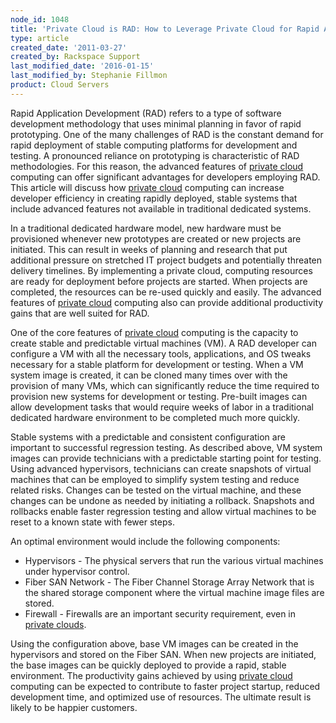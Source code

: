 ```yaml
---
node_id: 1048
title: 'Private Cloud is RAD: How to Leverage Private Cloud for Rapid Application Development'
type: article
created_date: '2011-03-27'
created_by: Rackspace Support
last_modified_date: '2016-01-15'
last_modified_by: Stephanie Fillmon
product: Cloud Servers
---
```


Rapid Application Development (RAD) refers to a type of software
development methodology that uses minimal planning in favor of rapid
prototyping. One of the many challenges of RAD is the constant demand
for rapid deployment of stable computing platforms for development and
testing. A pronounced reliance on prototyping is characteristic of RAD
methodologies. For this reason, the advanced features of [private
cloud](http://www.rackspace.com/cloud/private/) computing can offer
significant advantages for developers employing RAD. This article will
discuss how [private cloud](http://www.rackspace.com/cloud/private/)
computing can increase developer efficiency in creating rapidly
deployed, stable systems that include advanced features not available in
traditional dedicated systems.



In a traditional dedicated hardware model, new hardware must be
provisioned whenever new prototypes are created or new projects are
initiated. This can result in weeks of planning and research that put
additional pressure on stretched IT project budgets and potentially
threaten delivery timelines. By implementing a private cloud, computing
resources are ready for deployment before projects are started. When
projects are completed, the resources can be re-used quickly and easily.
The advanced features of [private
cloud](http://www.rackspace.com/cloud/private/) computing also can
provide additional productivity gains that are well suited for RAD.



One of the core features of [private
cloud](http://www.rackspace.com/cloud/private/) computing is the
capacity to create stable and predictable virtual machines (VM). A RAD
developer can configure a VM with all the necessary tools, applications,
and OS tweaks necessary for a stable platform for development or
testing. When a VM system image is created, it can be cloned many times
over with the provision of many VMs, which can significantly reduce the
time required to provision new systems for development or testing.
Pre-built images can allow development tasks that would require weeks of
labor in a traditional dedicated hardware environment to be completed
much more quickly.



Stable systems with a predictable and consistent configuration are
important to successful regression testing. As described above, VM
system images can provide technicians with a predictable starting point
for testing. Using advanced hypervisors, technicians can create
snapshots of virtual machines that can be employed to simplify system
testing and reduce related risks. Changes can be tested on the virtual
machine, and these changes can be undone as needed by initiating a
rollback. Snapshots and rollbacks enable faster regression testing and
allow virtual machines to be reset to a known state with fewer steps.



An optimal environment would include the following components:

-   Hypervisors - The physical servers that run the various virtual
    machines under hypervisor control.
-   Fiber SAN Network - The Fiber Channel Storage Array Network that is
    the shared storage component where the virtual machine image files
    are stored.
-   Firewall - Firewalls are an important security requirement, even in
    [private clouds](http://www.rackspace.com/cloud/private/).

Using the configuration above, base VM images can be created in the
hypervisors and stored on the Fiber SAN. When new projects are
initiated, the base images can be quickly deployed to provide a rapid,
stable environment. The productivity gains achieved by using [private
cloud](http://www.rackspace.com/cloud/private/) computing can be
expected to contribute to faster project startup, reduced development
time, and optimized use of resources. The ultimate result is likely to
be happier customers.

